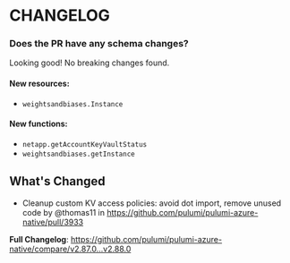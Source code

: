 # CHANGELOG

### Does the PR have any schema changes?

Looking good! No breaking changes found.

#### New resources:

- `weightsandbiases.Instance`

#### New functions:

- `netapp.getAccountKeyVaultStatus`
- `weightsandbiases.getInstance`

<!-- Release notes generated using configuration in .github/release.yml at v2.88.0 -->

## What's Changed
* Cleanup custom KV access policies: avoid dot import, remove unused code by @thomas11 in https://github.com/pulumi/pulumi-azure-native/pull/3933


**Full Changelog**: https://github.com/pulumi/pulumi-azure-native/compare/v2.87.0...v2.88.0